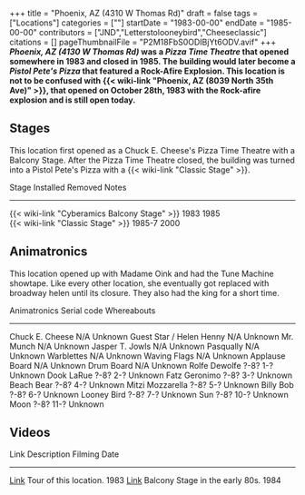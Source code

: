 +++
title = "Phoenix, AZ (4310 W Thomas Rd)"
draft = false
tags = ["Locations"]
categories = [""]
startDate = "1983-00-00"
endDate = "1985-00-00"
contributors = ["JND","Letterstolooneybird","Cheeseclassic"]
citations = []
pageThumbnailFile = "P2M18FbS0ODIBjYt6ODV.avif"
+++
***Phoenix, AZ (4130 W Thomas Rd)* was a *Pizza Time Theatre* that opened somewhere in 1983 and closed in 1985. The building would later become a *Pistol Pete's Pizza* that featured a Rock-Afire Explosion. This location is not to be confused with {{< wiki-link "Phoenix, AZ (8039 North 35th Ave)" >}}, that opened on October 28th, 1983 with the Rock-afire explosion and is still open today.**

## Stages

This location first opened as a Chuck E. Cheese's Pizza Time Theatre with a Balcony Stage.
After the Pizza Time Theatre closed, the building was turned into a Pistol Pete's Pizza with a {{< wiki-link "Classic Stage" >}}.

  Stage                                              Installed   Removed   Notes
  -------------------------------------------------- ----------- --------- -------
  {{< wiki-link "Cyberamics Balcony Stage" >}}   1983        1985      
  {{< wiki-link "Classic Stage" >}}              1985-7      2000      

## Animatronics

This location opened up with Madame Oink and had the Tune Machine showtape. Like every other location, she eventually got replaced with broadway helen until its closure. They also had the king for a short time.

  Animatronics               Serial code   Whereabouts
  -------------------------- ------------- -------------
  Chuck E. Cheese            N/A           Unknown
  Guest Star / Helen Henny   N/A           Unknown
  Mr. Munch                  N/A           Unknown
  Jasper T. Jowls            N/A           Unknown
  Pasqually                  N/A           Unknown
  Warblettes                 N/A           Unknown
  Waving Flags               N/A           Unknown
  Applause Board             N/A           Unknown
  Drum Board                 N/A           Unknown
  Rolfe Dewolfe              ?-8? 1-?      Unknown
  Dook LaRue                 ?-8? 2-?      Unknown
  Fatz Geronimo              ?-8? 3-?      Unknown
  Beach Bear                 ?-8? 4-?      Unknown
  Mitzi Mozzarella           ?-8? 5-?      Unknown
  Billy Bob                  ?-8? 6-?      Unknown
  Looney Bird                ?-8? 7-?      Unknown
  Sun                        ?-8? 10-?     Unknown
  Moon                       ?-8? 11-?     Unknown

## Videos

  Link                                                       Description                       Filming Date
  ---------------------------------------------------------- --------------------------------- --------------
  [Link](https://www.youtube.com/watch?v=NStsOIAidCc&t=6s)   Tour of this location.            1983
  [Link](https://www.youtube.com/watch?v=WcSHExDSFT8)        Balcony Stage in the early 80s.   1984
